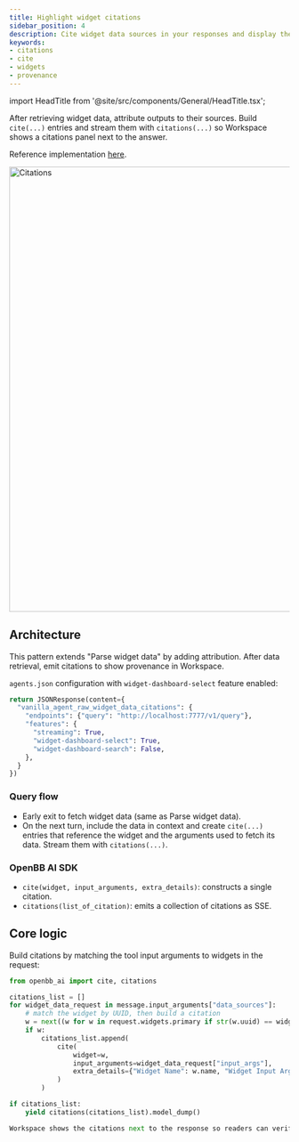 ```yaml
---
title: Highlight widget citations
sidebar_position: 4
description: Cite widget data sources in your responses and display them in Workspace
keywords:
- citations
- cite
- widgets
- provenance
---
```


import HeadTitle from '@site/src/components/General/HeadTitle.tsx';

<HeadTitle title="AI Features — Highlight widget citations | OpenBB Workspace Docs" />

After retrieving widget data, attribute outputs to their sources. Build `cite(...)` entries and stream them with `citations(...)` so Workspace shows a citations panel next to the answer.

Reference implementation [here](https://github.com/OpenBB-finance/agents-for-openbb/blob/feat/add-agent-dashboard-widgets-example/32-vanilla-agent-raw-widget-data-citations/vanilla_agent_raw_context_citations/main.py).

<img className="pro-border-gradient" width="800" alt="Citations" src="https://openbb-cms.directus.app/assets/0af85f66-b91f-476d-a231-973442a29957.png" />

## Architecture

This pattern extends "Parse widget data" by adding attribution. After data retrieval, emit citations to show provenance in Workspace.

`agents.json` configuration with `widget-dashboard-select` feature enabled:

```python
return JSONResponse(content={
  "vanilla_agent_raw_widget_data_citations": {
    "endpoints": {"query": "http://localhost:7777/v1/query"},
    "features": {
      "streaming": True,
      "widget-dashboard-select": True,
      "widget-dashboard-search": False,
    },
  }
})
```

### Query flow
- Early exit to fetch widget data (same as Parse widget data).
- On the next turn, include the data in context and create `cite(...)` entries that reference the widget and the arguments used to fetch its data. Stream them with `citations(...)`.

### OpenBB AI SDK
- `cite(widget, input_arguments, extra_details)`: constructs a single citation.
- `citations(list_of_citation)`: emits a collection of citations as SSE.

## Core logic

Build citations by matching the tool input arguments to widgets in the request:

```python
from openbb_ai import cite, citations

citations_list = []
for widget_data_request in message.input_arguments["data_sources"]:
    # match the widget by UUID, then build a citation
    w = next((w for w in request.widgets.primary if str(w.uuid) == widget_data_request["widget_uuid"]), None)
    if w:
        citations_list.append(
            cite(
                widget=w,
                input_arguments=widget_data_request["input_args"],
                extra_details={"Widget Name": w.name, "Widget Input Arguments": widget_data_request["input_args"]},
            )
        )

if citations_list:
    yield citations(citations_list).model_dump()

Workspace shows the citations next to the response so readers can verify provenance.
```
